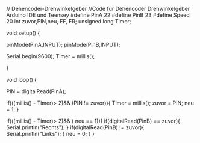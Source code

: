 // Dehencoder-Drehwinkelgeber
//Code für Dehencoder Drehwinkelgeber Arduino IDE und Teensey
#define PinA 22
#define PinB 23
#define Speed 20
int zuvor,PIN,neu, FF, FR;
unsigned long Timer;


void setup() {

pinMode(PinA,INPUT);
pinMode(PinB,INPUT);

Serial.begin(9600);
Timer = millis();

}

void loop() {

PIN = digitalRead(PinA);

if(((millis() - Timer)> 2)&& (PIN != zuvor)){
Timer = millis();
zuvor = PIN;
neu = 1;
}

if(((millis() - Timer)> 2)&& ( neu == 1)){
  if(digitalRead(PinB) == zuvor){
    Serial.println("Rechts");
  }
if(digitalRead(PinB) != zuvor){
    Serial.println("Links");
  }
  neu = 0;
}
}
